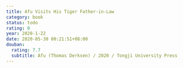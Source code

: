 ```yaml
---
title: Afu Visits His Tiger Father-in-Law
category: book
status: todo
rating: 0
year: 2020-1-22
date: 2020-05-30 00:21:51+08:00
douban:
  rating: 7.7
  subtitle: Afu (Thomas Derksen) / 2020 / Tongji University Press
---
```



